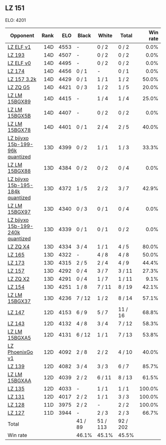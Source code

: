 ## LZ 151 ##

ELO: 4201

Opponent | Rank | ELO | Black | White | Total | Win rate
---------|-----:|----:|-------|-------|-------|-------:
[LZ ELF v1](LZ%20ELF%20v1.md) | 14D | 4553 | - | 0 / 2 | 0 / 2 | 0.0%
[LZ 193](LZ%20193.md) | 14D | 4507 | - | 0 / 2 | 0 / 2 | 0.0%
[LZ ELF v0](LZ%20ELF%20v0.md) | 14D | 4495 | - | 0 / 2 | 0 / 2 | 0.0%
[LZ 174](LZ%20174.md) | 14D | 4456 | 0 / 1 | - | 0 / 1 | 0.0%
[LZ 157 3.2k](LZ%20157%203.2k.md) | 14D | 4429 | 0 / 1 | 1 / 1 | 1 / 2 | 50.0%
[LZ ZQ G5](LZ%20ZQ%20G5.md) | 14D | 4421 | 0 / 3 | 1 / 2 | 1 / 5 | 20.0%
[LZ LM 15BGX89](LZ%20LM%2015BGX89.md) | 14D | 4415 | - | 1 / 4 | 1 / 4 | 25.0%
[LZ LM 15BGX5B](LZ%20LM%2015BGX5B.md) | 14D | 4407 | - | 0 / 2 | 0 / 2 | 0.0%
[LZ LM 15BGX78](LZ%20LM%2015BGX78.md) | 14D | 4401 | 0 / 1 | 2 / 4 | 2 / 5 | 40.0%
[LZ bjiyxo 15b-199-96k quantized](LZ%20bjiyxo%2015b-199-96k%20quantized.md) | 13D | 4399 | 0 / 2 | 1 / 1 | 1 / 3 | 33.3%
[LZ LM 15BGX88](LZ%20LM%2015BGX88.md) | 13D | 4384 | 0 / 2 | 0 / 2 | 0 / 4 | 0.0%
[LZ bjiyxo 15b-195-184k quantized](LZ%20bjiyxo%2015b-195-184k%20quantized.md) | 13D | 4372 | 1 / 5 | 2 / 2 | 3 / 7 | 42.9%
[LZ LM 15BGX97](LZ%20LM%2015BGX97.md) | 13D | 4340 | 0 / 3 | 0 / 1 | 0 / 4 | 0.0%
[LZ bjiyxo 15b-199-240k quantized](LZ%20bjiyxo%2015b-199-240k%20quantized.md) | 13D | 4339 | 0 / 1 | 0 / 1 | 0 / 2 | 0.0%
[LZ ZQ X4](LZ%20ZQ%20X4.md) | 13D | 4334 | 3 / 4 | 1 / 1 | 4 / 5 | 80.0%
[LZ 165](LZ%20165.md) | 13D | 4322 | - | 4 / 8 | 4 / 8 | 50.0%
[LZ 173](LZ%20173.md) | 13D | 4315 | 2 / 5 | 2 / 4 | 4 / 9 | 44.4%
[LZ 157](LZ%20157.md) | 13D | 4292 | 0 / 4 | 3 / 7 | 3 / 11 | 27.3%
[LZ ZQ X2](LZ%20ZQ%20X2.md) | 13D | 4291 | 0 / 4 | 1 / 7 | 1 / 11 | 9.1%
[LZ 154](LZ%20154.md) | 13D | 4251 | 1 / 8 | 7 / 11 | 8 / 19 | 42.1%
[LZ LM 15BGX37](LZ%20LM%2015BGX37.md) | 13D | 4236 | 7 / 12 | 1 / 2 | 8 / 14 | 57.1%
[LZ 147](LZ%20147.md) | 12D | 4153 | 6 / 9 | 5 / 7 | 11 / 16 | 68.8%
[LZ 143](LZ%20143.md) | 12D | 4132 | 4 / 8 | 3 / 4 | 7 / 12 | 58.3%
[LZ LM 15BGXA5](LZ%20LM%2015BGXA5.md) | 12D | 4131 | 6 / 12 | 1 / 1 | 7 / 13 | 53.8%
[LZ PhoenixGo v1](LZ%20PhoenixGo%20v1.md) | 12D | 4092 | 2 / 8 | 2 / 2 | 4 / 10 | 40.0%
[LZ 139](LZ%20139.md) | 12D | 4082 | 3 / 4 | 3 / 3 | 6 / 7 | 85.7%
[LZ LM 15BGXAA](LZ%20LM%2015BGXAA.md) | 12D | 4039 | 2 / 2 | 6 / 11 | 8 / 13 | 61.5%
[LZ 135](LZ%20135.md) | 12D | 4033 | - | 1 / 1 | 1 / 1 | 100.0%
[LZ 131](LZ%20131.md) | 12D | 4017 | 2 / 2 | 1 / 1 | 3 / 3 | 100.0%
[LZ 128](LZ%20128.md) | 11D | 3975 | 2 / 2 | - | 2 / 2 | 100.0%
[LZ 127](LZ%20127.md) | 11D | 3944 | - | 2 / 3 | 2 / 3 | 66.7%
Total | | | 41 / 89 | 51 / 113 | 92 / 202 | 
Win rate| | | 46.1% | 45.1% | 45.5% | 
